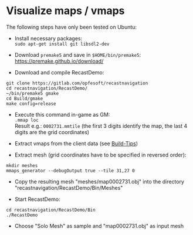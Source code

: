 # Visualize maps / vmaps

The following steps have only been tested on Ubuntu:

- Install necessary packages:<br>
  `sudo apt-get install git libsdl2-dev`

- Download `premake5` and save in `$HOME/bin/premake5`:<br>
  https://premake.github.io/download/

- Download and compile RecastDemo:
```
git clone https://gitlab.com/opfesoft/recastnavigation
cd recastnavigation/RecastDemo/
~/bin/premake5 gmake
cd Build/gmake
make config=release
```

- Execute this command in-game as GM:<br>
  `.mmap loc`<br>
  Result e.g.: `0002731.mmtile` (the first 3 digits identify the map, the last 4 digits are the grid coordinates)

- Extract vmaps from the client data (see [Build-Tips](Build-Tips.md#extract-client-data))

- Extract mesh (grid coordinates have to be specified in reversed order):
```
mkdir meshes
mmaps_generator --debugOutput true --tile 31,27 0
```

- Copy the resulting mesh "meshes/map0002731.obj" into the directory "recastnavigation/RecastDemo/Bin/Meshes"

- Start RecastDemo:
```
cd recastnavigation/RecastDemo/Bin
./RecastDemo
```

- Choose "Solo Mesh" as sample and "map0002731.obj" as input mesh
